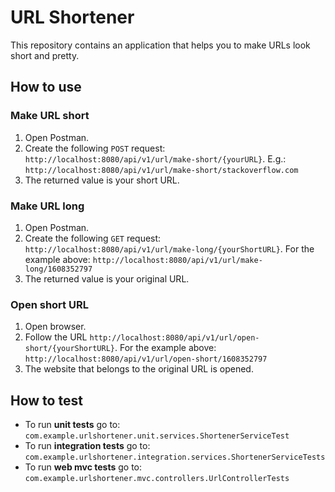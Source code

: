 # URL Shortener

This repository contains an application that helps you to make URLs look short and pretty.

## How to use

### Make URL short

1. Open Postman.
2. Create the following `POST` request: `http://localhost:8080/api/v1/url/make-short/{yourURL}`.
   E.g.: `http://localhost:8080/api/v1/url/make-short/stackoverflow.com`
3. The returned value is your short URL.

### Make URL long

1. Open Postman.
2. Create the following `GET` request: `http://localhost:8080/api/v1/url/make-long/{yourShortURL}`. For the example
   above: `http://localhost:8080/api/v1/url/make-long/1608352797`
3. The returned value is your original URL.

### Open short URL

1. Open browser.
2. Follow the URL `http://localhost:8080/api/v1/url/open-short/{yourShortURL}`. For the example
   above: `http://localhost:8080/api/v1/url/open-short/1608352797`
3. The website that belongs to the original URL is opened.

## How to test

* To run **unit tests** go to: `com.example.urlshortener.unit.services.ShortenerServiceTest`
* To run **integration tests** go to: `com.example.urlshortener.integration.services.ShortenerServiceTests`
* To run **web mvc tests** go to: `com.example.urlshortener.mvc.controllers.UrlControllerTests`